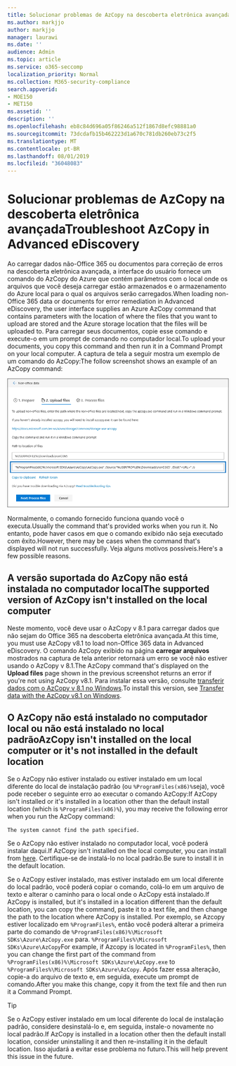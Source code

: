 ```yaml
---
title: Solucionar problemas de AzCopy na descoberta eletrônica avançada
ms.author: markjjo
author: markjjo
manager: laurawi
ms.date: ''
audience: Admin
ms.topic: article
ms.service: o365-seccomp
localization_priority: Normal
ms.collection: M365-security-compliance
search.appverid:
- MOE150
- MET150
ms.assetid: ''
description: ''
ms.openlocfilehash: eb8c84d696a05f86246a512f1867d8efc98881a0
ms.sourcegitcommit: 73dcdafb15b462223d1a670c781db260eb73c2f5
ms.translationtype: MT
ms.contentlocale: pt-BR
ms.lasthandoff: 08/01/2019
ms.locfileid: "36048083"
---
```

# <a name="troubleshoot-azcopy-in-advanced-ediscovery"></a><span data-ttu-id="b8d18-102">Solucionar problemas de AzCopy na descoberta eletrônica avançada</span><span class="sxs-lookup"><span data-stu-id="b8d18-102">Troubleshoot AzCopy in Advanced eDiscovery</span></span>

<span data-ttu-id="b8d18-103">Ao carregar dados não-Office 365 ou documentos para correção de erros na descoberta eletrônica avançada, a interface do usuário fornece um comando do AzCopy do Azure que contém parâmetros com o local onde os arquivos que você deseja carregar estão armazenados e o armazenamento do Azure local para o qual os arquivos serão carregados.</span><span class="sxs-lookup"><span data-stu-id="b8d18-103">When loading non-Office 365 data or documents for error remediation in Advanced eDiscovery, the user interface supplies an Azure AzCopy command that contains parameters with the location of where the files that you want to upload are stored and the Azure storage location that the files will be uploaded to.</span></span> <span data-ttu-id="b8d18-104">Para carregar seus documentos, copie esse comando e execute-o em um prompt de comando no computador local.</span><span class="sxs-lookup"><span data-stu-id="b8d18-104">To upload your documents, you copy this command and then run it in a Command Prompt on your local computer.</span></span>  <span data-ttu-id="b8d18-105">A captura de tela a seguir mostra um exemplo de um comando do AzCopy:</span><span class="sxs-lookup"><span data-stu-id="b8d18-105">The follow screenshot shows an example of an AzCopy command:</span></span>

![Carregar arquivos que não são do Office 365](../media/46ba68f6-af11-4e70-bb91-5fc7973516e3.png)

<span data-ttu-id="b8d18-107">Normalmente, o comando fornecido funciona quando você o executa.</span><span class="sxs-lookup"><span data-stu-id="b8d18-107">Usually the command that's provided works when you run it.</span></span> <span data-ttu-id="b8d18-108">No entanto, pode haver casos em que o comando exibido não seja executado com êxito.</span><span class="sxs-lookup"><span data-stu-id="b8d18-108">However, there may be cases when the command that's displayed will not run successfully.</span></span> <span data-ttu-id="b8d18-109">Veja alguns motivos possíveis.</span><span class="sxs-lookup"><span data-stu-id="b8d18-109">Here's a few possible reasons.</span></span>

## <a name="the-supported-version-of-azcopy-isnt-installed-on-the-local-computer"></a><span data-ttu-id="b8d18-110">A versão suportada do AzCopy não está instalada no computador local</span><span class="sxs-lookup"><span data-stu-id="b8d18-110">The supported version of AzCopy isn't installed on the local computer</span></span>

<span data-ttu-id="b8d18-111">Neste momento, você deve usar o AzCopy v 8.1 para carregar dados que não sejam do Office 365 na descoberta eletrônica avançada.</span><span class="sxs-lookup"><span data-stu-id="b8d18-111">At this time, you must use AzCopy v8.1 to load non-Office 365 data in Advanced eDiscovery.</span></span> <span data-ttu-id="b8d18-112">O comando AzCopy exibido na página **carregar arquivos** mostrados na captura de tela anterior retornará um erro se você não estiver usando o AzCopy v 8.1.</span><span class="sxs-lookup"><span data-stu-id="b8d18-112">The AzCopy command that's displayed on the **Upload files** page shown in the previous screenshot returns an error if you're not using AzCopy v8.1.</span></span> <span data-ttu-id="b8d18-113">Para instalar essa versão, consulte [transferir dados com o AzCopy v 8.1 no Windows](https://docs.microsoft.com/previous-versions/azure/storage/storage-use-azcopy).</span><span class="sxs-lookup"><span data-stu-id="b8d18-113">To install this version, see [Transfer data with the AzCopy v8.1 on Windows](https://docs.microsoft.com/previous-versions/azure/storage/storage-use-azcopy).</span></span>

## <a name="azcopy-isnt-installed-on-the-local-computer-or-its-not-installed-in-the-default-location"></a><span data-ttu-id="b8d18-114">O AzCopy não está instalado no computador local ou não está instalado no local padrão</span><span class="sxs-lookup"><span data-stu-id="b8d18-114">AzCopy isn't installed on the local computer or it's not installed in the default location</span></span>

<span data-ttu-id="b8d18-115">Se o AzCopy não estiver instalado ou estiver instalado em um local diferente do local de instalação padrão (ou `%ProgramFiles(x86)%`seja), você pode receber o seguinte erro ao executar o comando AzCopy:</span><span class="sxs-lookup"><span data-stu-id="b8d18-115">If AzCopy isn't installed or it's installed in a location other than the default install location (which is `%ProgramFiles(x86)%`), you may receive the following error when you run the AzCopy command:</span></span>

    The system cannot find the path specified.

<span data-ttu-id="b8d18-116">Se o AzCopy não estiver instalado no computador local, você poderá instalar [](https://docs.microsoft.com/previous-versions/azure/storage/storage-use-azcopy)daqui.</span><span class="sxs-lookup"><span data-stu-id="b8d18-116">If AzCopy isn't installed on the local computer, you can install from [here](https://docs.microsoft.com/previous-versions/azure/storage/storage-use-azcopy).</span></span> <span data-ttu-id="b8d18-117">Certifique-se de instalá-lo no local padrão.</span><span class="sxs-lookup"><span data-stu-id="b8d18-117">Be sure to install it in the default location.</span></span>

<span data-ttu-id="b8d18-118">Se o AzCopy estiver instalado, mas estiver instalado em um local diferente do local padrão, você poderá copiar o comando, colá-lo em um arquivo de texto e alterar o caminho para o local onde o AzCopy está instalado.</span><span class="sxs-lookup"><span data-stu-id="b8d18-118">If AzCopy is installed, but it's installed in a location different than the default location, you can copy the command, paste it to a text file, and then change the path to the location where AzCopy is installed.</span></span> <span data-ttu-id="b8d18-119">Por exemplo, se Azcopy estiver localizado em `%ProgramFiles%`, então você poderá alterar a primeira parte do comando de `%ProgramFiles(x86)%\Microsoft SDKs\Azure\AzCopy.exe` para. `%ProgramFiles%\Microsoft SDKs\Azure\AzCopy`</span><span class="sxs-lookup"><span data-stu-id="b8d18-119">For example, if Azcopy is located in `%ProgramFiles%`, then you can change the first part of the command from `%ProgramFiles(x86)%\Microsoft SDKs\Azure\AzCopy.exe` to `%ProgramFiles%\Microsoft SDKs\Azure\AzCopy`.</span></span> <span data-ttu-id="b8d18-120">Após fazer essa alteração, copie-a do arquivo de texto e, em seguida, execute um prompt de comando.</span><span class="sxs-lookup"><span data-stu-id="b8d18-120">After you make this change, copy it from the text file and then run it a Command Prompt.</span></span>

> [!TIP]
> <span data-ttu-id="b8d18-121">Se o AzCopy estiver instalado em um local diferente do local de instalação padrão, considere desinstalá-lo e, em seguida, instale-o novamente no local padrão.</span><span class="sxs-lookup"><span data-stu-id="b8d18-121">If AzCopy is installed in a location other then the default install location, consider uninstalling it and then re-installing it in the default location.</span></span> <span data-ttu-id="b8d18-122">Isso ajudará a evitar esse problema no futuro.</span><span class="sxs-lookup"><span data-stu-id="b8d18-122">This will help prevent this issue in the future.</span></span>
